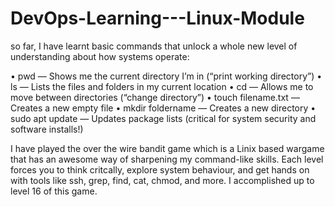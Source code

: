 # DevOps-Learning---Linux-Module
so far, I have learnt basic commands that unlock a whole new level of understanding about how systems operate:

• pwd — Shows me the current directory I’m in (“print working directory”)
• ls — Lists the files and folders in my current location
• cd — Allows me to move between directories (“change directory”)
• touch filename.txt — Creates a new empty file
• mkdir foldername — Creates a new directory
• sudo apt update — Updates package lists (critical for system security and software installs!)

I have played the over the wire bandit game which is a Linix based wargame that has an awesome way of sharpening my command-like skills. 
Each level forces you to think critcally, explore system behaviour, and get hands on with tools like ssh, grep, find, cat, chmod, and more.
I accomplished up to level 16 of this game. 
